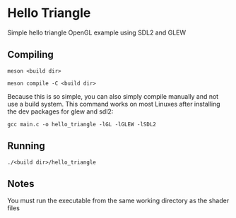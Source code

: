 # Hello Triangle
Simple hello triangle OpenGL example using SDL2 and GLEW

## Compiling

`meson <build dir>`

`meson compile -C <build dir>`

Because this is so simple, you can also simply compile manually and not use
a build system. This command works on most Linuxes after installing the dev 
packages for glew and sdl2:

`gcc main.c -o hello_triangle -lGL -lGLEW -lSDL2`


## Running

`./<build dir>/hello_triangle`

## Notes

You must run the executable from the same working directory as the shader files
